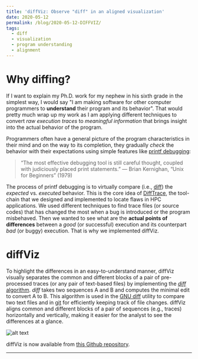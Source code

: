 ```yaml
---
title: 'diffViz: Observe "diff" in an aligned visualization'
date: 2020-05-12
permalink: /blog/2020-05-12-DIFFVIZ/
tags:
  - diff
  - visualization
  - program understanding
  - alignment
---
```



# Why diffing?

If I want to explain my Ph.D. work for my nephew in his sixth grade in the simplest way, I would say "I am making software for other computer programmers to **understand** their program and its behavior". That would pretty much wrap up my work as I am applying different techniques to convert *raw execution traces* to *meaningful information* that brings insight into the actual behavior of the program.

Programmers often have a general picture of the program characteristics in their mind and on the way to its completion, they gradually *check* the behavior with their expectations using simple features like [printf debugging](https://www.cs.colostate.edu/~fsieker/misc/debug/DEBUG.html):

> “The most effective debugging tool is still careful thought, coupled with judiciously placed print statements.” — Brian Kernighan, “Unix for Beginners” (1979)

The process of printf debugging is to virtually compare (i.e., [diff](https://en.wikipedia.org/wiki/Diff)) the *expected* vs. *executed* behavior. This is the core idea of [DiffTrace](https://ieeexplore.ieee.org/abstract/document/8891027), the tool-chain that we designed and implemented to locate flaws in HPC applications. We used different techniques to find trace files (or source codes) that has changed the most when a bug is introduced or the program misbehaved. Then we wanted to see what are the **actual points of differences** between a *good* (or successful) execution and its counterpart *bad* (or buggy) execution. That is why we implemented diffViz.

# diffViz

To highlight the differences in an easy-to-understand manner, diffViz visually separates the common and different blocks of a pair of pre-processed traces (or any pair of text-based files) by implementing the [*diff* algorithm](https://link.springer.com/article/10.1007/BF01840446).
*diff* takes two sequences A and B and computes the minimal edit to convert A to B. This algorithm is used in the [GNU diff](https://www.gnu.org/software/diffutils/) utility to compare two text files and in [git](https://git-scm.com/docs/git-diff) for efficiently keeping track of file changes.
diffViz aligns common and different blocks of a pair of sequences (e.g., traces) horizontally and vertically, making it easier for the analyst to see the differences at a glance.

![alt text]( https://staheri.github.io/images/diffViz-demo.png "DiffViz Demo")

diffViz is now available from [this Github repository](https://github.com/staheri/diffViz).

------
